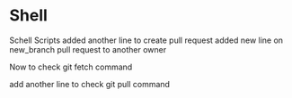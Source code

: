 # Shell
Schell Scripts
added another line to create pull request
added new line on new_branch
pull request to another owner

Now to check git fetch command

add another line to check git pull command
